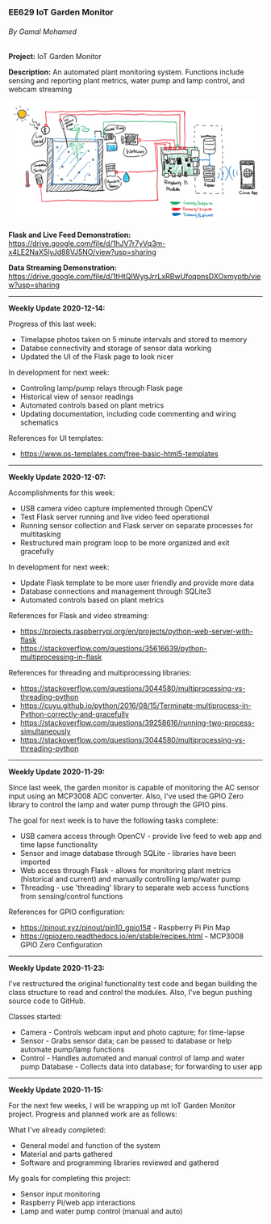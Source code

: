 ### EE629 IoT Garden Monitor
###### By Gamal Mohamed

**Project:** IoT Garden Monitor

**Description:** An automated plant monitoring system. Functions include sensing and reporting plant metrics, water pump and lamp control, and webcam streaming

![IoT Garden Monitor Diagram](/img/iot-plant-monitor-diagram.png)

**Flask and Live Feed Demonstration:** https://drive.google.com/file/d/1hJV7r7yVq3m-x4LE2NaX5lyJd88VJ5NO/view?usp=sharing

**Data Streaming Demonstration:** https://drive.google.com/file/d/1tHtQIWygJrrLxRBwUfoqpnsDXOxmyptb/view?usp=sharing

***

**Weekly Update 2020-12-14:**

Progress of this last week:
- Timelapse photos taken on 5 minute intervals and stored to memory
- Databse connectivity and storage of sensor data working
- Updated the UI of the Flask page to look nicer

In development for next week:
- Controling lamp/pump relays through Flask page
- Historical view of sensor readings
- Automated controls based on plant metrics
- Updating documentation, including code commenting and wiring schematics

References for UI templates:
- https://www.os-templates.com/free-basic-html5-templates

***

**Weekly Update 2020-12-07:**

Accomplishments for this week:
- USB camera video capture implemented through OpenCV
- Test Flask server running and live video feed operational
- Running sensor collection and Flask server on separate processes for multitasking
- Restructured main program loop to be more organized and exit gracefully

In development for next week:
- Update Flask template to be more user friendly and provide more data
- Database connections and management through SQLite3
- Automated controls based on plant metrics

References for Flask and video streaming:
- https://projects.raspberrypi.org/en/projects/python-web-server-with-flask
- https://stackoverflow.com/questions/35616639/python-multiprocessing-in-flask

References for threading and multiprocessing libraries:
- https://stackoverflow.com/questions/3044580/multiprocessing-vs-threading-python
- https://cuyu.github.io/python/2016/08/15/Terminate-multiprocess-in-Python-correctly-and-gracefully
- https://stackoverflow.com/questions/39258616/running-two-process-simultaneously
- https://stackoverflow.com/questions/3044580/multiprocessing-vs-threading-python

***

**Weekly Update 2020-11-29:**

Since last week, the garden monitor is capable of monitoring the AC sensor input using an MCP3008 ADC converter. Also, I've used the GPIO Zero library to control the lamp and water pump through the GPIO pins.

The goal for next week is to have the following tasks complete:
- USB camera access through OpenCV - provide live feed to web app and time lapse functionality
- Sensor and image database through SQLite - libraries have been imported
- Web access through Flask - allows for monitoring plant metrics (historical and current) and manually controlling lamp/water pump
- Threading - use 'threading' library to separate web access functions from sensing/control functions

References for GPIO configuration:
- https://pinout.xyz/pinout/pin10_gpio15# - Raspberry Pi Pin Map
- https://gpiozero.readthedocs.io/en/stable/recipes.html - MCP3008 GPIO Zero Configuration

***

**Weekly Update 2020-11-23:**

I've restructured the original functionality test code and began building the class structure to read and control the modules. Also, I've begun pushing source code to GitHub.

Classes started:
- Camera - Controls webcam input and photo capture; for time-lapse
- Sensor - Grabs sensor data; can be passed to database or help automate pump/lamp functions
- Control - Handles automated and manual control of lamp and water pump
Database - Collects data into database; for forwarding to user app

***

**Weekly Update 2020-11-15:**

For the next few weeks, I will be wrapping up mt IoT Garden Monitor project. Progress and planned work are as follows:

What I've already completed:
- General model and function of the system
- Material and parts gathered
- Software and programming libraries reviewed and gathered

My goals for completing this project:
- Sensor input monitoring
- Raspberry Pi/web app interactions
- Lamp and water pump control (manual and auto)